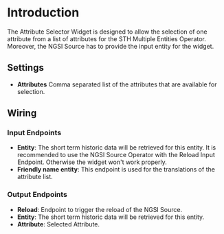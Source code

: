 # Introduction

The Attribute Selector Widget is designed to allow the selection of one attribute from a list of attributes for the STH Multiple Entities Operator. 
Moreover, the NGSI Source has to provide the input entity for the widget.

## Settings

- **Attributes** Comma separated list of the attributes that are available for selection.

## Wiring

### Input Endpoints

- **Entity**: The short term historic data will be retrieved for this entity.
			  It is recommended to use the NGSI Source Operator with the Reload Input Endpoint.
			  Otherwise the widget won't work properly.
- **Friendly name entity**: This endpoint is used for the translations of the attribute list. 

### Output Endpoints

- **Reload**: Endpoint to trigger the reload of the NGSI Source. 
- **Entity**: The short term historic data will be retrieved for this entity.
- **Attribute**: Selected Attribute.